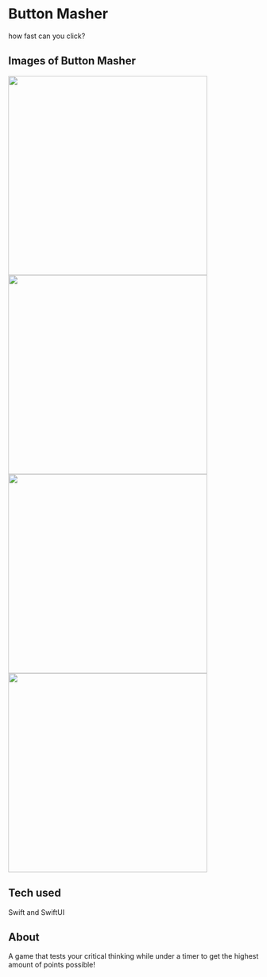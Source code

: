 # Button Masher
how fast can you click?

## Images of Button Masher
<img src="images/game1.png" width="400">
<img src="images/game2.png" width="400">
<img src="images/end.png" width="400">
<img src="images/info.png" width="400">

## Tech used
Swift and SwiftUI

## About
A game that tests your critical thinking while under a timer to get the highest amount of points possible!
